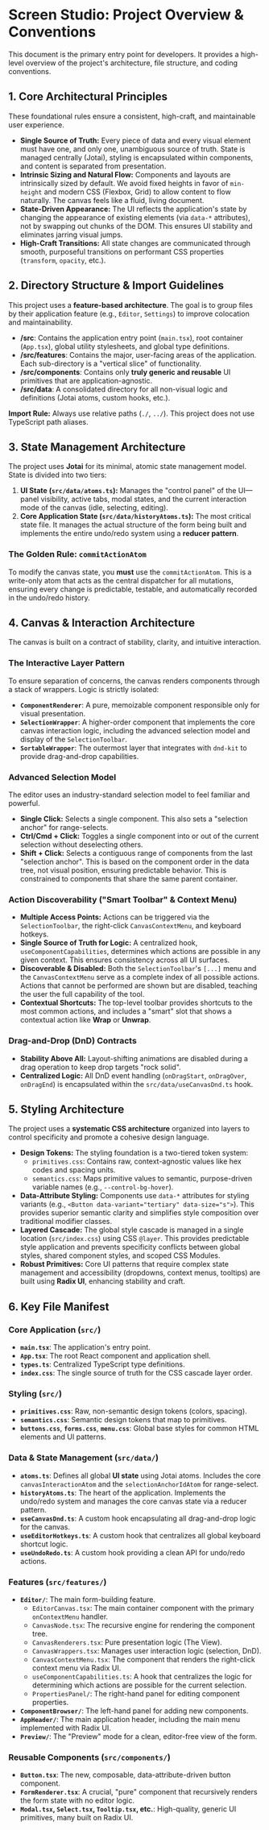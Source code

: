 # Screen Studio: Project Overview & Conventions

This document is the primary entry point for developers. It provides a high-level overview of the project's architecture, file structure, and coding conventions.

## 1. Core Architectural Principles

These foundational rules ensure a consistent, high-craft, and maintainable user experience.

-   **Single Source of Truth:** Every piece of data and every visual element must have one, and only one, unambiguous source of truth. State is managed centrally (Jotai), styling is encapsulated within components, and content is separated from presentation.
-   **Intrinsic Sizing and Natural Flow:** Components and layouts are intrinsically sized by default. We avoid fixed heights in favor of `min-height` and modern CSS (Flexbox, Grid) to allow content to flow naturally. The canvas feels like a fluid, living document.
-   **State-Driven Appearance:** The UI reflects the application's state by changing the appearance of existing elements (via `data-*` attributes), not by swapping out chunks of the DOM. This ensures UI stability and eliminates jarring visual jumps.
-   **High-Craft Transitions:** All state changes are communicated through smooth, purposeful transitions on performant CSS properties (`transform`, `opacity`, etc.).

## 2. Directory Structure & Import Guidelines

This project uses a **feature-based architecture**. The goal is to group files by their application feature (e.g., `Editor`, `Settings`) to improve colocation and maintainability.

-   **/src**: Contains the application entry point (`main.tsx`), root container (`App.tsx`), global utility stylesheets, and global type definitions.
-   **/src/features**: Contains the major, user-facing areas of the application. Each sub-directory is a "vertical slice" of functionality.
-   **/src/components**: Contains only **truly generic and reusable** UI primitives that are application-agnostic.
-   **/src/data**: A consolidated directory for all non-visual logic and definitions (Jotai atoms, custom hooks, etc.).

**Import Rule:** Always use relative paths (`./`, `../`). This project does not use TypeScript path aliases.

## 3. State Management Architecture

The project uses **Jotai** for its minimal, atomic state management model. State is divided into two tiers:

1.  **UI State (`src/data/atoms.ts`):** Manages the "control panel" of the UI—panel visibility, active tabs, modal states, and the current interaction mode of the canvas (idle, selecting, editing).
2.  **Core Application State (`src/data/historyAtoms.ts`):** The most critical state file. It manages the actual structure of the form being built and implements the entire undo/redo system using a **reducer pattern**.

### The Golden Rule: `commitActionAtom`

To modify the canvas state, you **must** use the `commitActionAtom`. This is a write-only atom that acts as the central dispatcher for all mutations, ensuring every change is predictable, testable, and automatically recorded in the undo/redo history.

## 4. Canvas & Interaction Architecture

The canvas is built on a contract of stability, clarity, and intuitive interaction.

### The Interactive Layer Pattern
To ensure separation of concerns, the canvas renders components through a stack of wrappers. Logic is strictly isolated:
-   **`ComponentRenderer`**: A pure, memoizable component responsible only for visual presentation.
-   **`SelectionWrapper`**: A higher-order component that implements the core canvas interaction logic, including the advanced selection model and display of the `SelectionToolbar`.
-   **`SortableWrapper`**: The outermost layer that integrates with `dnd-kit` to provide drag-and-drop capabilities.

### Advanced Selection Model
The editor uses an industry-standard selection model to feel familiar and powerful.
-   **Single Click:** Selects a single component. This also sets a "selection anchor" for range-selects.
-   **Ctrl/Cmd + Click:** Toggles a single component into or out of the current selection without deselecting others.
-   **Shift + Click:** Selects a contiguous range of components from the last "selection anchor". This is based on the component order in the data tree, not visual position, ensuring predictable behavior. This is constrained to components that share the same parent container.

### Action Discoverability ("Smart Toolbar" & Context Menu)
-   **Multiple Access Points:** Actions can be triggered via the `SelectionToolbar`, the right-click `CanvasContextMenu`, and keyboard hotkeys.
-   **Single Source of Truth for Logic:** A centralized hook, `useComponentCapabilities`, determines which actions are possible in any given context. This ensures consistency across all UI surfaces.
-   **Discoverable & Disabled:** Both the `SelectionToolbar`'s `[...]` menu and the `CanvasContextMenu` serve as a complete index of all possible actions. Actions that cannot be performed are shown but are disabled, teaching the user the full capability of the tool.
-   **Contextual Shortcuts:** The top-level toolbar provides shortcuts to the most common actions, and includes a "smart" slot that shows a contextual action like **Wrap** or **Unwrap**.

### Drag-and-Drop (DnD) Contracts
-   **Stability Above All:** Layout-shifting animations are disabled during a drag operation to keep drop targets "rock solid".
-   **Centralized Logic:** All DnD event handling (`onDragStart`, `onDragOver`, `onDragEnd`) is encapsulated within the `src/data/useCanvasDnd.ts` hook.

## 5. Styling Architecture

The project uses a **systematic CSS architecture** organized into layers to control specificity and promote a cohesive design language.

-   **Design Tokens:** The styling foundation is a two-tiered token system:
    -   `primitives.css`: Contains raw, context-agnostic values like hex codes and spacing units.
    -   `semantics.css`: Maps primitive values to semantic, purpose-driven variable names (e.g., `--control-bg-hover`).
-   **Data-Attribute Styling:** Components use `data-*` attributes for styling variants (e.g., `<Button data-variant="tertiary" data-size="s">`). This provides superior semantic clarity and simplifies style composition over traditional modifier classes.
-   **Layered Cascade:** The global style cascade is managed in a single location (`src/index.css`) using CSS `@layer`. This provides predictable style application and prevents specificity conflicts between global styles, shared component styles, and scoped CSS Modules.
-   **Robust Primitives:** Core UI patterns that require complex state management and accessibility (dropdowns, context menus, tooltips) are built using **Radix UI**, enhancing stability and craft.

## 6. Key File Manifest

### Core Application (`src/`)
*   **`main.tsx`**: The application's entry point.
*   **`App.tsx`**: The root React component and application shell.
*   **`types.ts`**: Centralized TypeScript type definitions.
*   **`index.css`**: The single source of truth for the CSS cascade layer order.

### Styling (`src/`)
*   **`primitives.css`**: Raw, non-semantic design tokens (colors, spacing).
*   **`semantics.css`**: Semantic design tokens that map to primitives.
*   **`buttons.css`**, **`forms.css`**, **`menu.css`**: Global base styles for common HTML elements and UI patterns.

### Data & State Management (`src/data/`)
*   **`atoms.ts`**: Defines all global **UI state** using Jotai atoms. Includes the core `canvasInteractionAtom` and the `selectionAnchorIdAtom` for range-select.
*   **`historyAtoms.ts`**: The heart of the application. Implements the undo/redo system and manages the core canvas state via a reducer pattern.
*   **`useCanvasDnd.ts`**: A custom hook encapsulating all drag-and-drop logic for the canvas.
*   **`useEditorHotkeys.ts`**: A custom hook that centralizes all global keyboard shortcut logic.
*   **`useUndoRedo.ts`**: A custom hook providing a clean API for undo/redo actions.

### Features (`src/features/`)
*   **`Editor/`**: The main form-building feature.
    *   `EditorCanvas.tsx`: The main container component with the primary `onContextMenu` handler.
    *   `CanvasNode.tsx`: The recursive engine for rendering the component tree.
    *   `CanvasRenderers.tsx`: Pure presentation logic (The View).
    *   `CanvasWrappers.tsx`: Manages user interaction logic (selection, DnD).
    *   `CanvasContextMenu.tsx`: The component that renders the right-click context menu via Radix UI.
    *   `useComponentCapabilities.ts`: A hook that centralizes the logic for determining which actions are possible for the current selection.
    *   `PropertiesPanel/`: The right-hand panel for editing component properties.
*   **`ComponentBrowser/`**: The left-hand panel for adding new components.
*   **`AppHeader/`**: The main application header, including the main menu implemented with Radix UI.
*   **`Preview/`**: The "Preview" mode for a clean, editor-free view of the form.

### Reusable Components (`src/components/`)
*   **`Button.tsx`**: The new, composable, data-attribute-driven button component.
*   **`FormRenderer.tsx`**: A crucial, "pure" component that recursively renders the form state with no editor logic.
*   **`Modal.tsx`, `Select.tsx`, `Tooltip.tsx`, etc.**: High-quality, generic UI primitives, many built on Radix UI.